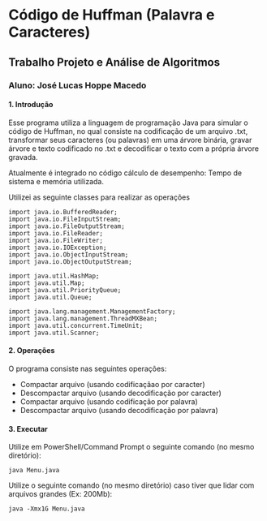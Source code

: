 # Código de Huffman (Palavra e Caracteres)

## Trabalho Projeto e Análise de Algoritmos

### Aluno: José Lucas Hoppe Macedo

#### 1. Introdução

Esse programa utiliza a linguagem de programação Java para simular o código de Huffman, no qual consiste na codificação de um arquivo .txt, transformar seus caracteres (ou palavras) em uma árvore binária, gravar árvore e texto codificado no .txt e decodificar o texto com a própria árvore gravada.

Atualmente é integrado no código cálculo de desempenho: Tempo de sistema e memória utilizada.

Utilizei as seguinte classes para realizar as operações

    import java.io.BufferedReader;
    import java.io.FileInputStream;
    import java.io.FileOutputStream;
    import java.io.FileReader;
    import java.io.FileWriter;
    import java.io.IOException;
    import java.io.ObjectInputStream;
    import java.io.ObjectOutputStream;

    import java.util.HashMap;
    import java.util.Map;
    import java.util.PriorityQueue;
    import java.util.Queue;

    import java.lang.management.ManagementFactory;
    import java.lang.management.ThreadMXBean;
    import java.util.concurrent.TimeUnit;
    import java.util.Scanner;

#### 2. Operações

O programa consiste nas seguintes operações:

- Compactar arquivo (usando codificaçãao por caracter)
- Descompactar arquivo (usando decodificação por caracter)
- Compactar arquivo (usando codificação por palavra)
- Descompactar arquivo (usando decodificação por palavra)

#### 3. Executar

Utilize em PowerShell/Command Prompt o seguinte comando (no mesmo diretório):

    java Menu.java

Utilize o seguinte comando (no mesmo diretório) caso tiver que lidar com arquivos grandes (Ex: 200Mb):

    java -Xmx1G Menu.java
